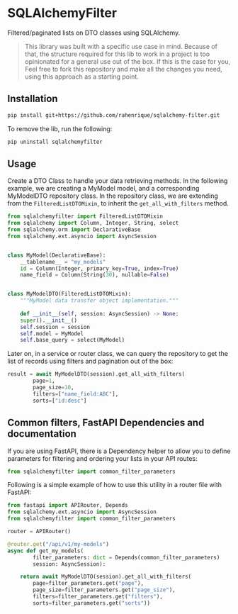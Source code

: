 # SQLAlchemyFilter
Filtered/paginated lists on DTO classes using SQLAlchemy.

> This library was built with a specific use case in mind. Because of that, 
> the structure required for this lib to work in a project is too 
> opinionated for a general use out of the box. If this is the case for you, 
> Feel free to fork this repository and make all the changes you need, using 
> this approach as a starting point.

## Installation
```bash
pip install git+https://github.com/rahenrique/sqlalchemy-filter.git
```

To remove the lib, run the following:
```bash
pip uninstall sqlalchemyfilter
```

## Usage

Create a DTO Class to handle your data retrieving methods. In the following 
example, we are creating a MyModel model, and a corresponding MyModelDTO 
repository class. In the repository class, we are extending from the 
`FilteredListDTOMixin`, to inherit the `get_all_with_filters` method.

```python
from sqlalchemyfilter import FilteredListDTOMixin
from sqlalchemy import Column, Integer, String, select
from sqlalchemy.orm import DeclarativeBase
from sqlalchemy.ext.asyncio import AsyncSession


class MyModel(DeclarativeBase):
    __tablename__ = "my_models"
    id = Column(Integer, primary_key=True, index=True)
    name_field = Column(String(30), nullable=False)


class MyModelDTO(FilteredListDTOMixin):
    """MyModel data transfer object implementation."""
    
    def __init__(self, session: AsyncSession) -> None:
    super().__init__()
    self.session = session
    self.model = MyModel
    self.base_query = select(MyModel)
```

Later on, in a service or router class, we can query the repository to get the 
list of records using filters and pagination out of the box:
```python
result = await MyModelDTO(session).get_all_with_filters(
        page=1,
        page_size=10,
        filters=["name_field:ABC"],
        sorts=["id:desc"]
```

## Common filters, FastAPI Dependencies and documentation

If you are using FastAPI, there is a Dependency helper to allow you to define 
parameters for filtering and ordering your lists in your API routes:
```python
from sqlalchemyfilter import common_filter_parameters
```

Following is a simple example of how to use this utility in a router file with 
FastAPI:
```python
from fastapi import APIRouter, Depends
from sqlalchemy.ext.asyncio import AsyncSession
from sqlalchemyfilter import common_filter_parameters

router = APIRouter()

@router.get("/api/v1/my-models")
async def get_my_models(
        filter_parameters: dict = Depends(common_filter_parameters)
        session: AsyncSession):

    return await MyModelDTO(session).get_all_with_filters(
        page=filter_parameters.get("page"),
        page_size=filter_parameters.get("page_size"),
        filters=filter_parameters.get("filters"),
        sorts=filter_parameters.get("sorts"))
```

